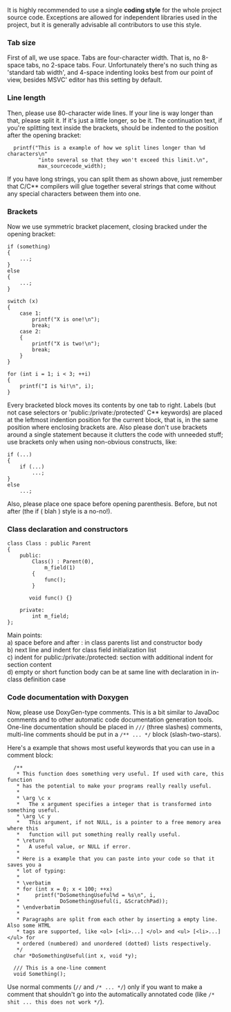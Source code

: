 It is highly recommended to use a single **coding style** for the whole project source code. Exceptions are allowed for independent libraries used in the project, but it is generally advisable all contributors to use this style.

### Tab size

First of all, we use space. Tabs are four-character width. That is, no 8-space tabs, no 2-space tabs. Four. Unfortunately there's no such thing as 'standard tab width', and 4-space indenting looks best from our point of view, besides MSVC' editor has this setting by default.

### Line length

Then, please use 80-character wide lines. If your line is way longer than that, please split it. If it's just a little longer, so be it. The continuation text, if you're splitting text inside the brackets, should be indented to the position after the opening bracket:

      printf("This is a example of how we split lines longer than %d characters\n"
              "into several so that they won't exceed this limit.\n",
              max_sourcecode_width);

If you have long strings, you can split them as shown above, just remember that C/C** compilers will glue together several strings that come without any special characters between them into one.

### Brackets

Now we use symmetric bracket placement, closing bracked under the opening bracket:

    if (something)
    {
        ...;
    }
    else
    {
        ...;
    }

    switch (x)
    {
        case 1:
            printf("X is one!\n");
            break;
        case 2:
        {
            printf("X is two!\n");
            break;
        }
    }

    for (int i = 1; i < 3; ++i)
    {
        printf("I is %i!\n", i);
    }

Every bracketed block moves its contents by one tab to right. Labels (but not case selectors or 'public:/private:/protected' C** keywords) are placed at the leftmost indention position for the current block, that is, in the same position where enclosing brackets are. Also please don't use brackets around a single statement because it clutters the code with unneeded stuff; use brackets only when using non-obvious constructs, like:

    if (...)
    {
        if (...)
            ...;
    }
    else
        ...;

Also, please place one space before opening parenthesis. Before, but not after (the if ( blah ) style is a no-no!).

### Class declaration and constructors

    class Class : public Parent
    {
        public:
            Class() : Parent(0),
                m_field(1)
            {
                func();
            }

           void func() {}

        private:
            int m_field;
    };

Main points:<br>
a) space before and after : in class parents list and constructor body<br>
b) next line and indent for class field initialization list<br>
c) indent for public:/private:/protected: section with additional indent for section content<br>
d) empty or short function body can be at same line with declaration in in-class definition case

### Code documentation with Doxygen

Now, please use DoxyGen-type comments. This is a bit similar to JavaDoc comments and to other automatic code documentation generation tools. One-line documentation should be placed in `///` (three slashes) comments, multi-line comments should be put in a `/** ... */` block (slash-two-stars).

Here's a example that shows most useful keywords that you can use in a comment block:

      /**
       * This function does something very useful. If used with care, this function
       * has the potential to make your programs really really useful.
       *
       * \arg \c x
       *   The x argument specifies a integer that is transformed into something useful.
       * \arg \c y
       *   This argument, if not NULL, is a pointer to a free memory area where this
       *   function will put something really really useful.
       * \return
       *   A useful value, or NULL if error.
       *
       * Here is a example that you can paste into your code so that it saves you a
       * lot of typing:
       *
       * \verbatim
       * for (int x = 0; x < 100; ++x)
       *     printf("DoSomethingUseful%d = %s\n", i,
       *             DoSomethingUseful(i, &ScratchPad));
       * \endverbatim
       *
       * Paragraphs are split from each other by inserting a empty line. Also some HTML
       * tags are supported, like <ol> [<li>...] </ol> and <ul> [<li>...] </ul> for
       * ordered (numbered) and unordered (dotted) lists respectively.
       */
      char *DoSomethingUseful(int x, void *y);

      /// This is a one-line comment
      void Something();

Use normal comments (`//` and `/* ... */`) only if you want to make a comment that shouldn't go into the automatically annotated code (like `/* shit ... this does not work */`).
